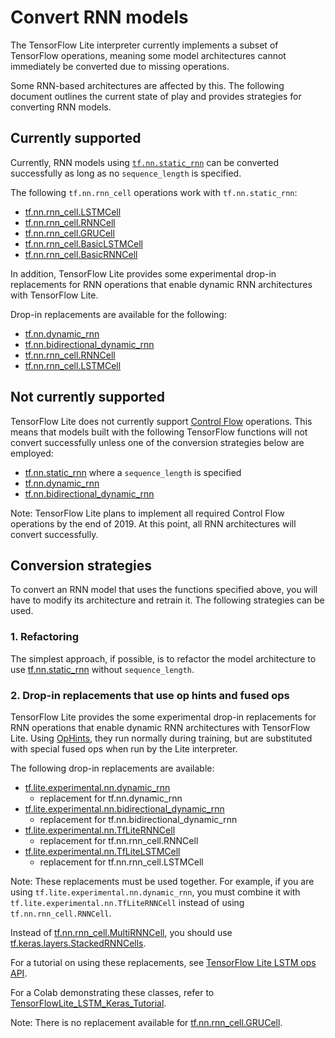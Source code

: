 # Convert RNN models

The TensorFlow Lite interpreter currently implements a subset of TensorFlow
operations, meaning some model architectures cannot immediately be converted due
to missing operations.

Some RNN-based architectures are affected by this. The following document
outlines the current state of play and provides strategies for converting RNN
models.

## Currently supported

Currently, RNN models using
[`tf.nn.static_rnn`](https://www.tensorflow.org/api_docs/python/tf/nn/static_rnn)
can be converted successfully as long as no `sequence_length` is specified.

The following `tf.nn.rnn_cell` operations work with `tf.nn.static_rnn`:

*   [tf.nn.rnn_cell.LSTMCell](https://www.tensorflow.org/api_docs/python/tf/nn/rnn_cell/LSTMCell)
*   [tf.nn.rnn_cell.RNNCell](https://www.tensorflow.org/api_docs/python/tf/nn/rnn_cell/RNNCell)
*   [tf.nn.rnn_cell.GRUCell](https://www.tensorflow.org/api_docs/python/tf/nn/rnn_cell/GRUCell)
*   [tf.nn.rnn_cell.BasicLSTMCell](https://www.tensorflow.org/api_docs/python/tf/nn/rnn_cell/BasicLSTMCell)
*   [tf.nn.rnn_cell.BasicRNNCell](https://www.tensorflow.org/api_docs/python/tf/nn/rnn_cell/BasicRNNCell)

In addition, TensorFlow Lite provides some experimental drop-in replacements for
RNN operations that enable dynamic RNN architectures with TensorFlow Lite.

Drop-in replacements are available for the following:

*   [tf.nn.dynamic_rnn](https://www.tensorflow.org/api_docs/python/tf/nn/dynamic_rnn)
*   [tf.nn.bidirectional_dynamic_rnn](https://www.tensorflow.org/api_docs/python/tf/nn/bidirectional_dynamic_rnn)
*   [tf.nn.rnn_cell.RNNCell](https://www.tensorflow.org/api_docs/python/tf/nn/rnn_cell/RNNCell)
*   [tf.nn.rnn_cell.LSTMCell](https://www.tensorflow.org/api_docs/python/tf/nn/rnn_cell/LSTMCell)

## Not currently supported

TensorFlow Lite does not currently support
[Control Flow](https://www.tensorflow.org/api_docs/cc/group/control-flow-ops)
operations. This means that models built with the following TensorFlow functions
will not convert successfully unless one of the conversion strategies below are
employed:

*   [tf.nn.static_rnn](https://www.tensorflow.org/api_docs/python/tf/nn/static_rnn)
    where a `sequence_length` is specified
*   [tf.nn.dynamic_rnn](https://www.tensorflow.org/api_docs/python/tf/nn/dynamic_rnn)
*   [tf.nn.bidirectional_dynamic_rnn](https://www.tensorflow.org/api_docs/python/tf/nn/bidirectional_dynamic_rnn)

Note: TensorFlow Lite plans to implement all required Control Flow operations by
the end of 2019. At this point, all RNN architectures will convert successfully.

## Conversion strategies

To convert an RNN model that uses the functions specified above, you will have
to modify its architecture and retrain it. The following strategies can be used.

### 1. Refactoring

The simplest approach, if possible, is to refactor the model architecture to use
[tf.nn.static_rnn](https://www.tensorflow.org/api_docs/python/tf/nn/static_rnn)
without `sequence_length`.

### 2. Drop-in replacements that use op hints and fused ops

TensorFlow Lite provides the some experimental drop-in replacements for RNN
operations that enable dynamic RNN architectures with TensorFlow Lite. Using
[OpHints](https://www.tensorflow.org/lite/guide/ops_custom#converting_tensorflow_models_to_convert_graphs),
they run normally during training, but are substituted with special fused ops
when run by the Lite interpreter.

The following drop-in replacements are available:

*   [tf.lite.experimental.nn.dynamic_rnn](https://github.com/tensorflow/tensorflow/blob/master/tensorflow/lite/experimental/examples/lstm/rnn.py#L41)
    *   replacement for tf.nn.dynamic_rnn
*   [tf.lite.experimental.nn.bidirectional_dynamic_rnn](https://github.com/tensorflow/tensorflow/blob/master/tensorflow/lite/experimental/examples/lstm/rnn.py#L279)
    *   replacement for tf.nn.bidirectional_dynamic_rnn
*   [tf.lite.experimental.nn.TfLiteRNNCell](https://github.com/tensorflow/tensorflow/blob/master/tensorflow/lite/experimental/examples/lstm/rnn_cell.py#L39)
    *   replacement for tf.nn.rnn_cell.RNNCell
*   [tf.lite.experimental.nn.TfLiteLSTMCell](https://github.com/tensorflow/tensorflow/blob/master/tensorflow/lite/experimental/examples/lstm/rnn_cell.py#L159)
    *   replacement for tf.nn.rnn_cell.LSTMCell

Note: These replacements must be used together. For example, if you are using
`tf.lite.experimental.nn.dynamic_rnn`, you must combine it with
`tf.lite.experimental.nn.TfLiteRNNCell` instead of using
`tf.nn.rnn_cell.RNNCell`.

Instead of
[tf.nn.rnn_cell.MultiRNNCell](https://www.tensorflow.org/api_docs/python/tf/nn/rnn_cell/MultiRNNCell),
you should use
[tf.keras.layers.StackedRNNCells](https://www.tensorflow.org/api_docs/python/tf/keras/layers/StackedRNNCells).

For a tutorial on using these replacements, see
[TensorFlow Lite LSTM ops API](https://github.com/tensorflow/tensorflow/blob/master/tensorflow/lite/experimental/examples/lstm/g3doc/README.md).

For a Colab demonstrating these classes, refer to
[TensorFlowLite_LSTM_Keras_Tutorial](https://github.com/tensorflow/tensorflow/blob/master/tensorflow/lite/experimental/examples/lstm/TensorFlowLite_LSTM_Keras_Tutorial.ipynb).

Note: There is no replacement available for
[tf.nn.rnn_cell.GRUCell](https://www.tensorflow.org/api_docs/python/tf/nn/rnn_cell/GRUCell).
